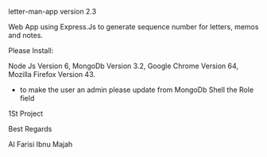 letter-man-app version 2.3

Web App using Express.Js to generate sequence number for letters, memos and notes.

Please Install:

Node Js Version 6,
MongoDb Version 3.2,
Google Chrome Version 64,
Mozilla Firefox Version 43.

* to make the user an admin please update from MongoDb Shell the Role field

1St Project

Best Regards

Al Farisi Ibnu Majah
